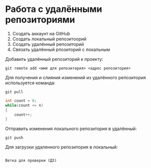 # Работа с удалёнными репозиториями

1. Создать аккаунт на GitHub
2. Создать локальный репозитоорий
3. Создать удалённый репозиторий
4. Связать удалённый рпозиторий с локальным

Добавить удалённый репозиторий к проекту:
```
git remote add <имя для репозитория> <адрес репозитория>
```

Для получения и слияния изменений из удалённого репозитория используется команда:
```
git pull
```

```C#
int count = 0;
while(count <= n)
{
    count++;
}
```

Отправить изменения локального репозитория в удалённый:
```
git push
```
Для загрузки удаленного репозитория в локальный:
```

Ветка для проверки (ДЗ)
